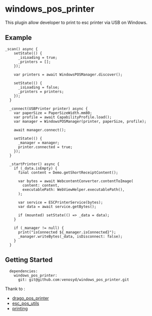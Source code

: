 # windows_pos_printer

This plugin allow developer to print to esc printer via USB on Windows.

## Example

```
_scan() async {
    setState(() {
      _isLoading = true;
      _printers = [];
    });

    var printers = await WindowsPOSManager.discover();

    setState(() {
      _isLoading = false;
      _printers = printers;
    });
  }

  _connect(USBPrinter printer) async {
    var paperSize = PaperSizeWidth.mm80;
    var profile = await CapabilityProfile.load();
    var manager = WindowsPOSManager(printer, paperSize, profile);

    await manager.connect();

    setState(() {
      _manager = manager;
      printer.connected = true;
    });
  }

  _startPrinter() async {
    if (_data.isEmpty) {
      final content = Demo.getShortReceiptContent();

      var bytes = await WebcontentConverter.contentToImage(
        content: content,
        executablePath: WebViewHelper.executablePath(),
      );

      var service = ESCPrinterService(bytes);
      var data = await service.getBytes();
      
      if (mounted) setState(() => _data = data);
    }

    if (_manager != null) {
      print("isConnected ${_manager.isConnected}");
      _manager.writeBytes(_data, isDisconnect: false);
    }
  }
```

## Getting Started
```
  dependencies:
    windows_pos_printer:
      git: git@github.com:venosyd/windows_pos_printer.git
```

Thank to :
- [drago_pos_printer](https://pub.dev/packages/drago_pos_printer)
- [esc_pos_utils](https://pub.dev/packages/esc_pos_utils)
- [printing](https://pub.dev/packages/printing)